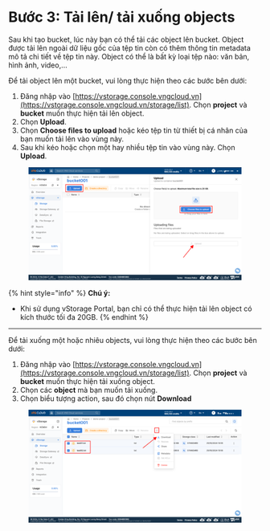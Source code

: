 # Bước 3: Tải lên/ tải xuống objects

Sau khi tạo bucket, lúc này bạn có thể tải các object lên bucket. Object được tải lên ngoài dữ liệu gốc của tệp tin còn có thêm thông tin metadata mô tả chi tiết về tệp tin này. Object có thể là bất kỳ loại tệp nào: văn bản, hình ảnh, video,…

Để tải object lên một bucket, vui lòng thực hiện theo các bước bên dưới:

1. Đăng nhập vào [https://vstorage.console.vngcloud.vn](https://vstorage.console.vngcloud.vn/storage/list). Chọn **project** và **bucket** muốn thực hiện tải lên object.
2. Chọn **Upload**.
3. Chọn **Choose files to upload** hoặc kéo tệp tin từ thiết bị cá nhân của bạn muốn tải lên vào vùng này.
4. Sau khi kéo hoặc chọn một hay nhiều tệp tin vào vùng này. Chọn **Upload**.

<figure><img src="../../../../.gitbook/assets/uploadobject (1).png" alt=""><figcaption></figcaption></figure>



{% hint style="info" %}
**Chú ý:**

* Khi sử dụng vStorage Portal, bạn chỉ có thể thực hiện tải lên object có kích thước tối đa 20GB.
{% endhint %}

***

Để tải xuống một hoặc nhiêu objects, vui lòng thực hiện theo các bước bên dưới:

1. Đăng nhập vào [https://vstorage.console.vngcloud.vn](https://vstorage.console.vngcloud.vn/storage/list). Chọn **project** và **bucket** muốn thực hiện tải xuống object.
2. Chọn các **object** mà bạn muốn tải xuống.
3. Chọn biểu tượng action, sau đó chọn nút **Download**

<figure><img src="../../../../.gitbook/assets/image (3) (1) (1) (1) (1) (1) (1) (1) (1) (1) (1) (1) (1) (1) (1) (1) (1) (1).png" alt=""><figcaption></figcaption></figure>
